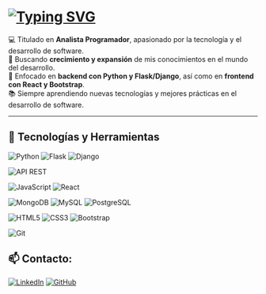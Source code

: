 # <a href="https://git.io/typing-svg"><img src="https://readme-typing-svg.herokuapp.com?font=Tektur&size=25&pause=1000&color=002597&background=FFFFFF00&multiline=true&repeat=false&width=438&height=51&lines=%C2%A1Hola%2C+soy+Antonio+Cotrina+Polo!" alt="Typing SVG" /></a>

💻 Titulado en **Analista Programador**, apasionado por la tecnología y el desarrollo de software.  
🚀 Buscando **crecimiento y expansión** de mis conocimientos en el mundo del desarrollo.  
🎯 Enfocado en **backend con Python y Flask/Django**, así como en **frontend con React y Bootstrap**.  
📚 Siempre aprendiendo nuevas tecnologías y mejores prácticas en el desarrollo de software.

---
## 🚀 Tecnologías y Herramientas

![Python](https://img.shields.io/badge/Python-3776AB?style=for-the-badge&logo=python&logoColor=white)
![Flask](https://img.shields.io/badge/Flask-000000?style=for-the-badge&logo=flask&logoColor=white)
![Django](https://img.shields.io/badge/Django-092E20?style=for-the-badge&logo=django&logoColor=white)

![API REST](https://img.shields.io/badge/API%20REST-005571?style=for-the-badge&logo=postman&logoColor=white)

![JavaScript](https://img.shields.io/badge/JavaScript-F7DF1E?style=for-the-badge&logo=javascript&logoColor=black)
![React](https://img.shields.io/badge/React-61DAFB?style=for-the-badge&logo=react&logoColor=black)

![MongoDB](https://img.shields.io/badge/MongoDB-47A248?style=for-the-badge&logo=mongodb&logoColor=white)
![MySQL](https://img.shields.io/badge/MySQL-4479A1?style=for-the-badge&logo=mysql&logoColor=white)
![PostgreSQL](https://img.shields.io/badge/PostgreSQL-336791?style=for-the-badge&logo=postgresql&logoColor=white)

![HTML5](https://img.shields.io/badge/HTML5-E34F26?style=for-the-badge&logo=html5&logoColor=white)
![CSS3](https://img.shields.io/badge/CSS3-1572B6?style=for-the-badge&logo=css3&logoColor=white)
![Bootstrap](https://img.shields.io/badge/Bootstrap-563D7C?style=for-the-badge&logo=bootstrap&logoColor=white)

![Git](https://img.shields.io/badge/Git-F05032?style=for-the-badge&logo=git&logoColor=white)

## 📫 Contacto:
[![LinkedIn](https://img.shields.io/badge/LinkedIn-Antonio-blue?style=for-the-badge&logo=linkedin)](https://www.linkedin.com/in/antonio-cotrina-polo-64b9b5316/)
[![GitHub](https://img.shields.io/badge/GitHub-AntonioC2421-black?style=for-the-badge&logo=github)](https://github.com/AntonioC2421)

